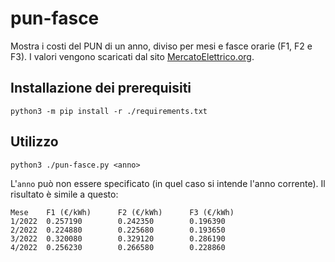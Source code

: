 # pun-fasce

Mostra i costi del PUN di un anno, diviso per mesi e fasce orarie (F1, F2 e F3).
I valori vengono scaricati dal sito [MercatoElettrico.org](https://www.mercatoelettrico.org/It/Default.aspx).

## Installazione dei prerequisiti

`python3 -m pip install -r ./requirements.txt`

## Utilizzo

`python3 ./pun-fasce.py <anno>`

L'`anno` può non essere specificato (in quel caso si intende l'anno corrente).
Il risultato è simile a questo:

```text
Mese    F1 (€/kWh)      F2 (€/kWh)      F3 (€/kWh)
1/2022  0.257190        0.242350        0.196390
2/2022  0.224880        0.225680        0.193650
3/2022  0.320080        0.329120        0.286190
4/2022  0.256230        0.266580        0.228860
```
